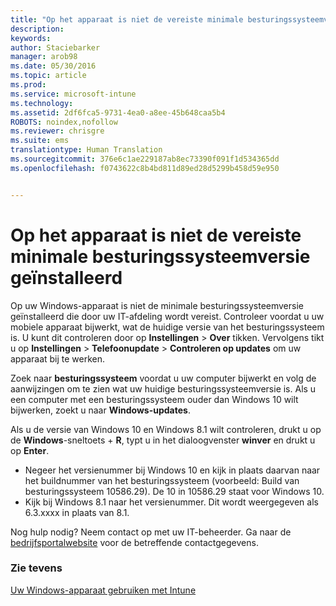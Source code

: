 ```yaml
---
title: "Op het apparaat is niet de vereiste minimale besturingssysteemversie geïnstalleerd | Microsoft Intune"
description: 
keywords: 
author: Staciebarker
manager: arob98
ms.date: 05/30/2016
ms.topic: article
ms.prod: 
ms.service: microsoft-intune
ms.technology: 
ms.assetid: 2df6fca5-9731-4ea0-a8ee-45b648caa5b4
ROBOTS: noindex,nofollow
ms.reviewer: chrisgre
ms.suite: ems
translationtype: Human Translation
ms.sourcegitcommit: 376e6c1ae229187ab8ec73390f091f1d534365dd
ms.openlocfilehash: f0743622c8b4bd811d89ed28d5299b458d59e950


---
```



# Op het apparaat is niet de vereiste minimale besturingssysteemversie geïnstalleerd

Op uw Windows-apparaat is niet de minimale besturingssysteemversie geïnstalleerd die door uw IT-afdeling wordt vereist. Controleer voordat u uw mobiele apparaat bijwerkt, wat de huidige versie van het besturingssysteem is. U kunt dit controleren door op **Instellingen** &gt; **Over** tikken. Vervolgens tikt u op **Instellingen** &gt; **Telefoonupdate** &gt; **Controleren op updates** om uw apparaat bij te werken.

Zoek naar **besturingssysteem** voordat u uw computer bijwerkt en volg de aanwijzingen om te zien wat uw huidige besturingssysteemversie is. Als u een computer met een besturingssysteem ouder dan Windows 10 wilt bijwerken, zoekt u naar **Windows-updates**.

Als u de versie van Windows 10 en Windows 8.1 wilt controleren, drukt u op de **Windows**-sneltoets + **R**, typt u in het dialoogvenster **winver** en drukt u op **Enter**.

- Negeer het versienummer bij Windows 10 en kijk in plaats daarvan naar het buildnummer van het besturingssysteem (voorbeeld: Build van besturingssysteem 10586.29). De 10 in 10586.29 staat voor Windows 10.
- Kijk bij Windows 8.1 naar het versienummer. Dit wordt weergegeven als 6.3.xxxx in plaats van 8.1.

Nog hulp nodig? Neem contact op met uw IT-beheerder. Ga naar de [bedrijfsportalwebsite](http://portal.manage.microsoft.com) voor de betreffende contactgegevens.

### Zie tevens
[Uw Windows-apparaat gebruiken met Intune](using-your-windows-device-with-intune.md)


<!--HONumber=Jul16_HO3-->


